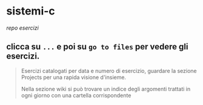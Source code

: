 # sistemi-c
*repo esercizi*

## **clicca su ```...``` e poi su ```go to files``` per vedere gli esercizi.**

>Esercizi catalogati per data e numero di esercizio, 
>guardare la sezione Projects per una rapida visione d'insieme.
>
>Nella sezione wiki si può trovare un indice degli 
>argomenti trattati in ogni giorno con una cartella corrispondente
